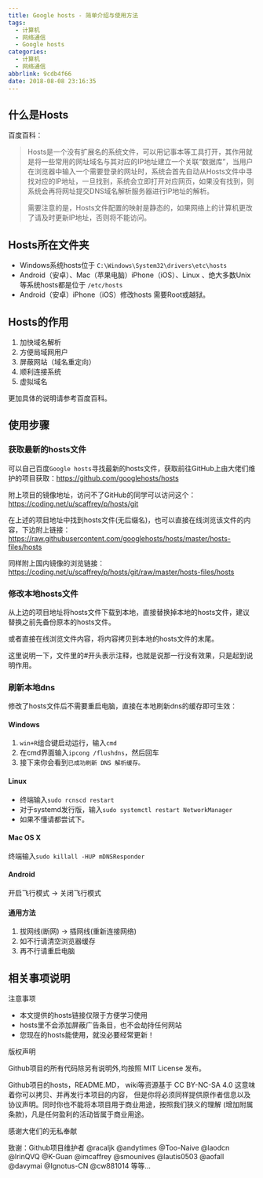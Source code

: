 ```yaml
---
title: Google hosts - 简单介绍与使用方法
tags:
  - 计算机
  - 网络通信
  - Google hosts
categories:
  - 计算机
  - 网络通信
abbrlink: 9cdb4f66
date: 2018-08-08 23:16:35
---
```

## 什么是Hosts

百度百科：

>Hosts是一个没有扩展名的系统文件，可以用记事本等工具打开，其作用就是将一些常用的网址域名与其对应的IP地址建立一个关联“数据库”，当用户在浏览器中输入一个需要登录的网址时，系统会首先自动从Hosts文件中寻找对应的IP地址，一旦找到，系统会立即打开对应网页，如果没有找到，则系统会再将网址提交DNS域名解析服务器进行IP地址的解析。
>
>需要注意的是，Hosts文件配置的映射是静态的，如果网络上的计算机更改了请及时更新IP地址，否则将不能访问。

<!-- more -->

## Hosts所在文件夹

* Windows系统hosts位于 `C:\Windows\System32\drivers\etc\hosts`
* Android（安卓）、Mac（苹果电脑）iPhone（iOS）、Linux 、绝大多数Unix等系统hosts都是位于 `/etc/hosts`
* Android（安卓）iPhone（iOS）修改hosts 需要Root或越狱。

## Hosts的作用

1. 加快域名解析
2. 方便局域网用户
3. 屏蔽网站（域名重定向）
4. 顺利连接系统
5. 虚拟域名

更加具体的说明请参考百度百科。

## 使用步骤

### 获取最新的hosts文件

可以自己百度`Google hosts`寻找最新的hosts文件，获取前往GitHub上由大佬们维护的项目获取：https://github.com/googlehosts/hosts

附上项目的镜像地址，访问不了GitHub的同学可以访问这个：https://coding.net/u/scaffrey/p/hosts/git

在上述的项目地址中找到hosts文件(无后缀名)，也可以直接在线浏览该文件的内容，下边附上链接：https://raw.githubusercontent.com/googlehosts/hosts/master/hosts-files/hosts

同样附上国内镜像的浏览链接：https://coding.net/u/scaffrey/p/hosts/git/raw/master/hosts-files/hosts

### 修改本地hosts文件

从上边的项目地址将hosts文件下载到本地，直接替换掉本地的hosts文件，建议替换之前先备份原本的hosts文件。

或者直接在线浏览文件内容，将内容拷贝到本地的hosts文件的末尾。

这里说明一下，文件里的#开头表示注释，也就是说那一行没有效果，只是起到说明作用。

### 刷新本地dns

修改了hosts文件后不需要重启电脑，直接在本地刷新dns的缓存即可生效：

#### Windows

1. `win+R`组合键启动运行，输入`cmd`
2. 在cmd界面输入`ipcong /flushdns`，然后回车
3. 接下来你会看到`已成功刷新 DNS 解析缓存。`

#### Linux

* 终端输入`sudo rcnscd restart`
* 对于systemd发行版，输入`sudo systemctl restart NetworkManager`
* 如果不懂请都尝试下。

#### Mac OS X

终端输入`sudo killall -HUP mDNSResponder`

#### Android

开启飞行模式 -> 关闭飞行模式

#### 通用方法

1. 拔网线(断网) -> 插网线(重新连接网络)
2. 如不行请清空浏览器缓存
3. 再不行请重启电脑

## 相关事项说明

<div class="note info">注意事项</div>

* 本文提供的hosts链接仅限于方便学习使用
* hosts里不会添加屏蔽广告条目，也不会劫持任何网站
* 您现在的hosts能使用，就没必要经常更新！

<div class="note warning">版权声明</div>

Github项目的所有代码除另有说明外,均按照 MIT License 发布。

Github项目的hosts，README.MD， wiki等资源基于 CC BY-NC-SA 4.0 这意味着你可以拷贝、并再发行本项目的内容， 但是你将必须同样提供原作者信息以及协议声明。同时你也不能将本项目用于商业用途，按照我们狭义的理解 (增加附属条款)，凡是任何盈利的活动皆属于商业用途。

<div class="note primary">感谢大佬们的无私奉献</div>

致谢：Github项目维护者 @racaljk @andytimes @Too-Naive @laodcn @lrinQVQ @K-Guan @imcaffrey @smounives @lautis0503 @aofall @davymai @Ignotus-CN @cw881014 等等…